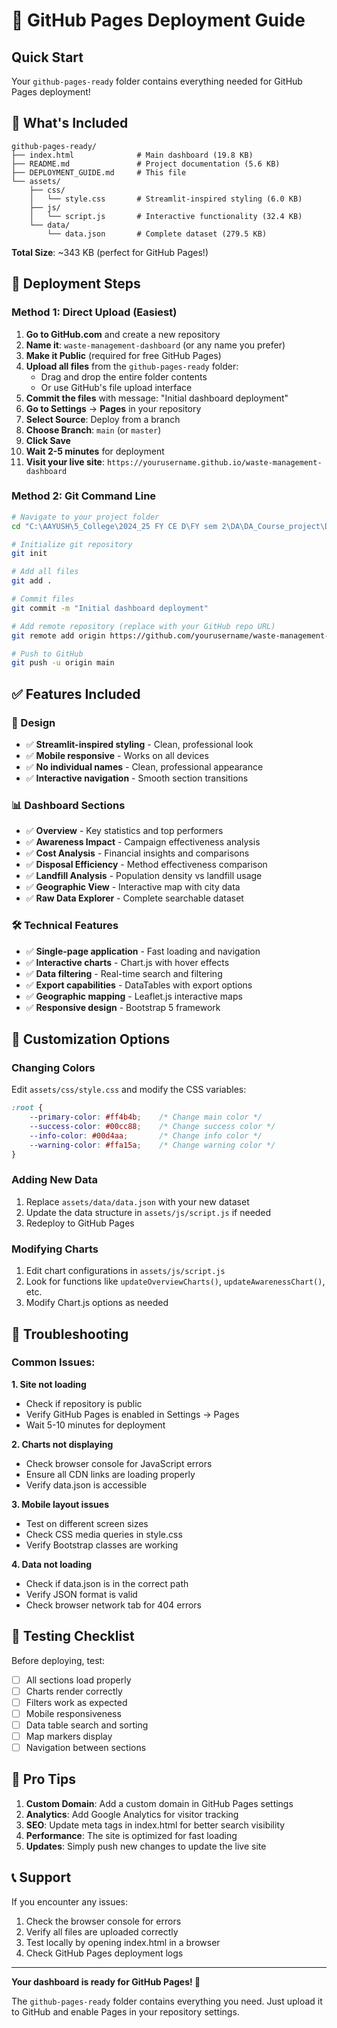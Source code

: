 # 🚀 GitHub Pages Deployment Guide

## Quick Start

Your `github-pages-ready` folder contains everything needed for GitHub Pages deployment!

## 📁 What's Included

```
github-pages-ready/
├── index.html              # Main dashboard (19.8 KB)
├── README.md               # Project documentation (5.6 KB)
├── DEPLOYMENT_GUIDE.md     # This file
└── assets/
    ├── css/
    │   └── style.css       # Streamlit-inspired styling (6.0 KB)
    ├── js/
    │   └── script.js       # Interactive functionality (32.4 KB)
    └── data/
        └── data.json       # Complete dataset (279.5 KB)
```

**Total Size**: ~343 KB (perfect for GitHub Pages!)

## 🎯 Deployment Steps

### Method 1: Direct Upload (Easiest)

1. **Go to GitHub.com** and create a new repository
2. **Name it**: `waste-management-dashboard` (or any name you prefer)
3. **Make it Public** (required for free GitHub Pages)
4. **Upload all files** from the `github-pages-ready` folder:
   - Drag and drop the entire folder contents
   - Or use GitHub's file upload interface
5. **Commit the files** with message: "Initial dashboard deployment"
6. **Go to Settings** → **Pages** in your repository
7. **Select Source**: Deploy from a branch
8. **Choose Branch**: `main` (or `master`)
9. **Click Save**
10. **Wait 2-5 minutes** for deployment
11. **Visit your live site**: `https://yourusername.github.io/waste-management-dashboard`

### Method 2: Git Command Line

```bash
# Navigate to your project folder
cd "C:\AAYUSH\5_College\2024_25 FY CE D\FY sem 2\DA\DA_Course_project\DA_CP_files\Data Analysis Dashboard\github-pages-ready"

# Initialize git repository
git init

# Add all files
git add .

# Commit files
git commit -m "Initial dashboard deployment"

# Add remote repository (replace with your GitHub repo URL)
git remote add origin https://github.com/yourusername/waste-management-dashboard.git

# Push to GitHub
git push -u origin main
```

## ✅ Features Included

### 🎨 Design
- ✅ **Streamlit-inspired styling** - Clean, professional look
- ✅ **Mobile responsive** - Works on all devices
- ✅ **No individual names** - Clean, professional appearance
- ✅ **Interactive navigation** - Smooth section transitions

### 📊 Dashboard Sections
- ✅ **Overview** - Key statistics and top performers
- ✅ **Awareness Impact** - Campaign effectiveness analysis
- ✅ **Cost Analysis** - Financial insights and comparisons
- ✅ **Disposal Efficiency** - Method effectiveness comparison
- ✅ **Landfill Analysis** - Population density vs landfill usage
- ✅ **Geographic View** - Interactive map with city data
- ✅ **Raw Data Explorer** - Complete searchable dataset

### 🛠️ Technical Features
- ✅ **Single-page application** - Fast loading and navigation
- ✅ **Interactive charts** - Chart.js with hover effects
- ✅ **Data filtering** - Real-time search and filtering
- ✅ **Export capabilities** - DataTables with export options
- ✅ **Geographic mapping** - Leaflet.js interactive maps
- ✅ **Responsive design** - Bootstrap 5 framework

## 🔧 Customization Options

### Changing Colors
Edit `assets/css/style.css` and modify the CSS variables:
```css
:root {
    --primary-color: #ff4b4b;    /* Change main color */
    --success-color: #00cc88;    /* Change success color */
    --info-color: #00d4aa;       /* Change info color */
    --warning-color: #ffa15a;    /* Change warning color */
}
```

### Adding New Data
1. Replace `assets/data/data.json` with your new dataset
2. Update the data structure in `assets/js/script.js` if needed
3. Redeploy to GitHub Pages

### Modifying Charts
1. Edit chart configurations in `assets/js/script.js`
2. Look for functions like `updateOverviewCharts()`, `updateAwarenessChart()`, etc.
3. Modify Chart.js options as needed

## 🚨 Troubleshooting

### Common Issues:

**1. Site not loading**
- Check if repository is public
- Verify GitHub Pages is enabled in Settings → Pages
- Wait 5-10 minutes for deployment

**2. Charts not displaying**
- Check browser console for JavaScript errors
- Ensure all CDN links are loading properly
- Verify data.json is accessible

**3. Mobile layout issues**
- Test on different screen sizes
- Check CSS media queries in style.css
- Verify Bootstrap classes are working

**4. Data not loading**
- Check if data.json is in the correct path
- Verify JSON format is valid
- Check browser network tab for 404 errors

## 📱 Testing Checklist

Before deploying, test:
- [ ] All sections load properly
- [ ] Charts render correctly
- [ ] Filters work as expected
- [ ] Mobile responsiveness
- [ ] Data table search and sorting
- [ ] Map markers display
- [ ] Navigation between sections

## 🌟 Pro Tips

1. **Custom Domain**: Add a custom domain in GitHub Pages settings
2. **Analytics**: Add Google Analytics for visitor tracking
3. **SEO**: Update meta tags in index.html for better search visibility
4. **Performance**: The site is optimized for fast loading
5. **Updates**: Simply push new changes to update the live site

## 📞 Support

If you encounter any issues:
1. Check the browser console for errors
2. Verify all files are uploaded correctly
3. Test locally by opening index.html in a browser
4. Check GitHub Pages deployment logs

---

**Your dashboard is ready for GitHub Pages! 🎉**

The `github-pages-ready` folder contains everything you need. Just upload it to GitHub and enable Pages in your repository settings.

